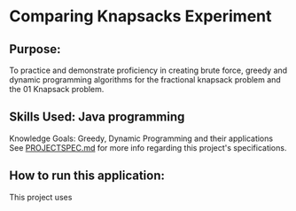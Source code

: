 # Comparing Knapsacks Experiment
## Purpose: 
To practice and demonstrate proficiency in creating brute force, greedy 
and dynamic programming algorithms for the fractional knapsack problem and the 01 
Knapsack problem.

## Skills Used: Java programming
Knowledge Goals: Greedy, Dynamic Programming and their applications
See <a href = "./PROJECTSPEC.md">PROJECTSPEC.md</a> for more info regarding
this project's specifications.

## How to run this application:
This project uses 
